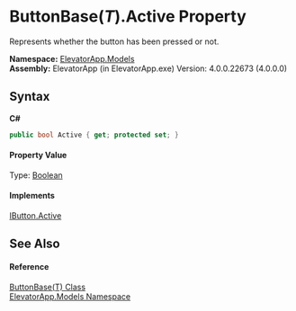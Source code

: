# ButtonBase(*T*).Active Property 
 

Represents whether the button has been pressed or not.

**Namespace:**&nbsp;<a href="N_ElevatorApp_Models">ElevatorApp.Models</a><br />**Assembly:**&nbsp;ElevatorApp (in ElevatorApp.exe) Version: 4.0.0.22673 (4.0.0.0)

## Syntax

**C#**<br />
``` C#
public bool Active { get; protected set; }
```


#### Property Value
Type: <a href="http://msdn2.microsoft.com/en-us/library/a28wyd50" target="_blank">Boolean</a>

#### Implements
<a href="P_ElevatorApp_Models_Interfaces_IButton_Active">IButton.Active</a><br />

## See Also


#### Reference
<a href="T_ElevatorApp_Models_ButtonBase_1">ButtonBase(T) Class</a><br /><a href="N_ElevatorApp_Models">ElevatorApp.Models Namespace</a><br />